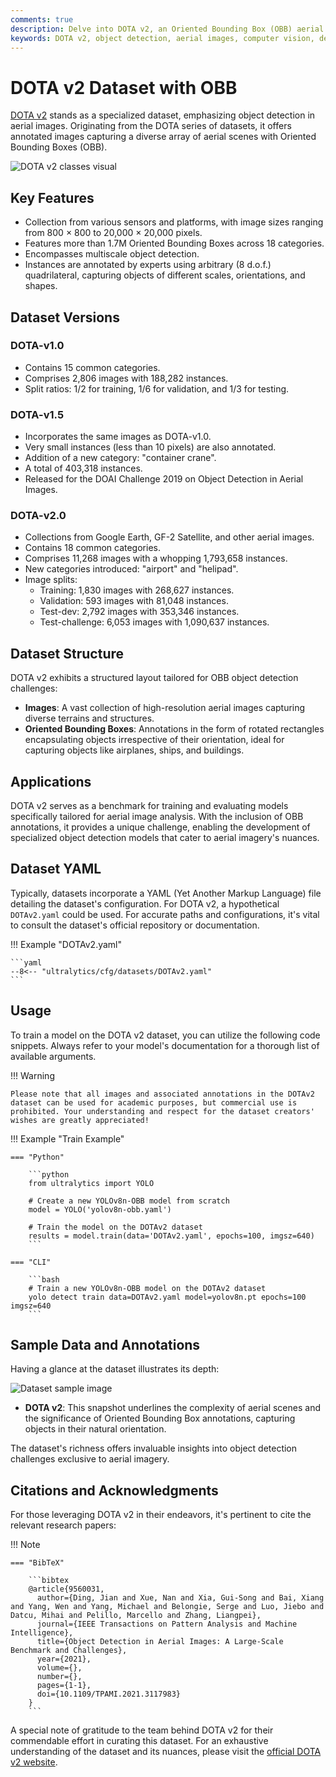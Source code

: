 ```yaml
---
comments: true
description: Delve into DOTA v2, an Oriented Bounding Box (OBB) aerial imagery dataset with 1.7 million instances and 11,268 images.
keywords: DOTA v2, object detection, aerial images, computer vision, deep learning, annotations, oriented bounding boxes, OBB
---
```


# DOTA v2 Dataset with OBB

[DOTA v2](https://captain-whu.github.io/DOTA/index.html) stands as a specialized dataset, emphasizing object detection in aerial images. Originating from the DOTA series of datasets, it offers annotated images capturing a diverse array of aerial scenes with Oriented Bounding Boxes (OBB).

![DOTA v2 classes visual](https://user-images.githubusercontent.com/26833433/259461765-72fdd0d8-266b-44a9-8199-199329bf5ca9.jpg)

## Key Features

- Collection from various sensors and platforms, with image sizes ranging from 800 × 800 to 20,000 × 20,000 pixels.
- Features more than 1.7M Oriented Bounding Boxes across 18 categories.
- Encompasses multiscale object detection.
- Instances are annotated by experts using arbitrary (8 d.o.f.) quadrilateral, capturing objects of different scales, orientations, and shapes.

## Dataset Versions

### DOTA-v1.0

- Contains 15 common categories.
- Comprises 2,806 images with 188,282 instances.
- Split ratios: 1/2 for training, 1/6 for validation, and 1/3 for testing.

### DOTA-v1.5

- Incorporates the same images as DOTA-v1.0.
- Very small instances (less than 10 pixels) are also annotated.
- Addition of a new category: "container crane".
- A total of 403,318 instances.
- Released for the DOAI Challenge 2019 on Object Detection in Aerial Images.

### DOTA-v2.0

- Collections from Google Earth, GF-2 Satellite, and other aerial images.
- Contains 18 common categories.
- Comprises 11,268 images with a whopping 1,793,658 instances.
- New categories introduced: "airport" and "helipad".
- Image splits:
    - Training: 1,830 images with 268,627 instances.
    - Validation: 593 images with 81,048 instances.
    - Test-dev: 2,792 images with 353,346 instances.
    - Test-challenge: 6,053 images with 1,090,637 instances.

## Dataset Structure

DOTA v2 exhibits a structured layout tailored for OBB object detection challenges:

- **Images**: A vast collection of high-resolution aerial images capturing diverse terrains and structures.
- **Oriented Bounding Boxes**: Annotations in the form of rotated rectangles encapsulating objects irrespective of their orientation, ideal for capturing objects like airplanes, ships, and buildings.

## Applications

DOTA v2 serves as a benchmark for training and evaluating models specifically tailored for aerial image analysis. With the inclusion of OBB annotations, it provides a unique challenge, enabling the development of specialized object detection models that cater to aerial imagery's nuances.

## Dataset YAML

Typically, datasets incorporate a YAML (Yet Another Markup Language) file detailing the dataset's configuration. For DOTA v2, a hypothetical `DOTAv2.yaml` could be used. For accurate paths and configurations, it's vital to consult the dataset's official repository or documentation.

!!! Example "DOTAv2.yaml"

    ```yaml
    --8<-- "ultralytics/cfg/datasets/DOTAv2.yaml"
    ```

## Usage

To train a model on the DOTA v2 dataset, you can utilize the following code snippets. Always refer to your model's documentation for a thorough list of available arguments.

!!! Warning

    Please note that all images and associated annotations in the DOTAv2 dataset can be used for academic purposes, but commercial use is prohibited. Your understanding and respect for the dataset creators' wishes are greatly appreciated!

!!! Example "Train Example"

    === "Python"

        ```python
        from ultralytics import YOLO

        # Create a new YOLOv8n-OBB model from scratch
        model = YOLO('yolov8n-obb.yaml')

        # Train the model on the DOTAv2 dataset
        results = model.train(data='DOTAv2.yaml', epochs=100, imgsz=640)
        ```

    === "CLI"

        ```bash
        # Train a new YOLOv8n-OBB model on the DOTAv2 dataset
        yolo detect train data=DOTAv2.yaml model=yolov8n.pt epochs=100 imgsz=640
        ```

## Sample Data and Annotations

Having a glance at the dataset illustrates its depth:

![Dataset sample image](https://captain-whu.github.io/DOTA/images/instances-DOTA.jpg)

- **DOTA v2**: This snapshot underlines the complexity of aerial scenes and the significance of Oriented Bounding Box annotations, capturing objects in their natural orientation.

The dataset's richness offers invaluable insights into object detection challenges exclusive to aerial imagery.

## Citations and Acknowledgments

For those leveraging DOTA v2 in their endeavors, it's pertinent to cite the relevant research papers:

!!! Note

    === "BibTeX"

        ```bibtex
        @article{9560031,
          author={Ding, Jian and Xue, Nan and Xia, Gui-Song and Bai, Xiang and Yang, Wen and Yang, Michael and Belongie, Serge and Luo, Jiebo and Datcu, Mihai and Pelillo, Marcello and Zhang, Liangpei},
          journal={IEEE Transactions on Pattern Analysis and Machine Intelligence},
          title={Object Detection in Aerial Images: A Large-Scale Benchmark and Challenges},
          year={2021},
          volume={},
          number={},
          pages={1-1},
          doi={10.1109/TPAMI.2021.3117983}
        }
        ```

A special note of gratitude to the team behind DOTA v2 for their commendable effort in curating this dataset. For an exhaustive understanding of the dataset and its nuances, please visit the [official DOTA v2 website](https://captain-whu.github.io/DOTA/index.html).
